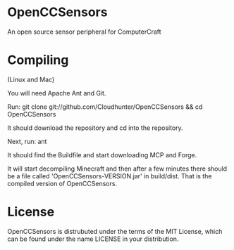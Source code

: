 OpenCCSensors
=============

An open source sensor peripheral for ComputerCraft

Compiling
=======

(Linux and Mac)

You will need Apache Ant and Git.

Run: git clone git://github.com/Cloudhunter/OpenCCSensors && cd OpenCCSensors

It should download the repository and cd into the repository.

Next, run: ant

It should find the Buildfile and start downloading MCP and Forge.

It will start decompiling Minecraft and then after a few minutes there should be a file called 'OpenCCSensors-VERSION.jar' in build/dist. That is the compiled version of OpenCCSensors.

License
=======

OpenCCSensors is distrubuted under the terms of the MIT License, which can be found under the name LICENSE in your distribution.